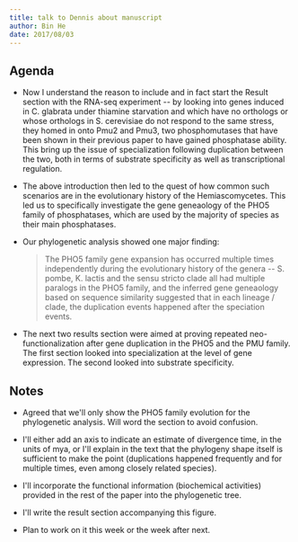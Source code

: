 ```yaml
---
title: talk to Dennis about manuscript
author: Bin He
date: 2017/08/03
---
```


## Agenda

- Now I understand the reason to include and in fact start the Result section with the RNA-seq experiment -- by looking into genes induced in C. glabrata under thiamine starvation and which have no orthologs or whose orthologs in S. cerevisiae do not respond to the same stress, they homed in onto Pmu2 and Pmu3, two phosphomutases that have been shown in their previous paper to have gained phosphatase ability. This bring up the issue of specialization following duplication between the two, both in terms of substrate specificity as well as transcriptional regulation.

- The above introduction then led to the quest of how common such scenarios are in the evolutionary history of the Hemiascomycetes. This led us to specifically investigate the gene geneaology of the PHO5 family of phosphatases, which are used by the majority of species as their main phosphatases.

- Our phylogenetic analysis showed one major finding:

    > The PHO5 family gene expansion has occurred multiple times independently during the evolutionary history of the genera -- S. pombe, K. lactis and the sensu stricto clade all had multiple paralogs in the PHO5 family, and the inferred gene geneaology based on sequence similarity suggested that in each lineage / clade, the duplication events happened after the speciation events.

- The next two results section were aimed at proving repeated neo-functionalization after gene duplication in the PHO5 and the PMU family. The first section looked into specialization at the level of gene expression. The second looked into substrate specificity.

## Notes

- Agreed that we'll only show the PHO5 family evolution for the phylogenetic analysis. Will word the section to avoid confusion.

- I'll either add an axis to indicate an estimate of divergence time, in the units of mya, or I'll explain in the text that the phylogeny shape itself is sufficient to make the point (duplications happened frequently and for multiple times, even among closely related species).

- I'll incorporate the functional information (biochemical activities) provided in the rest of the paper into the phylogenetic tree.

- I'll write the result section accompanying this figure.

- Plan to work on it this week or the week after next.
